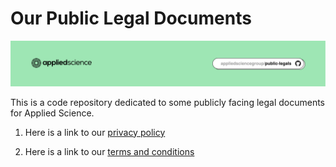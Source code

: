 # Our Public Legal Documents

![](github-repo-header.png)


This is a code repository dedicated to some publicly facing legal documents for Applied Science. 


1. Here is a link to our [privacy policy](./privacy-policy.md)

2. Here is a link to our [terms and conditions](./terms-and-conditions.md)

